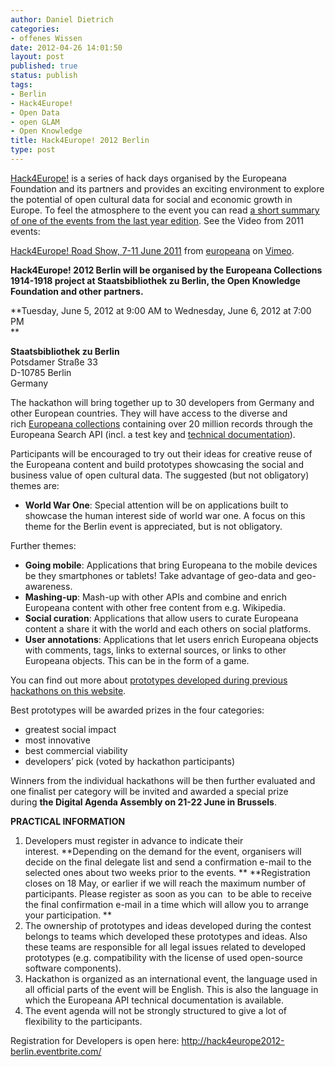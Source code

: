 ```yaml
---
author: Daniel Dietrich
categories:
- offenes Wissen
date: 2012-04-26 14:01:50
layout: post
published: true
status: publish
tags:
- Berlin
- Hack4Europe!
- Open Data
- open GLAM
- Open Knowledge
title: Hack4Europe! 2012 Berlin
type: post
---
```


[Hack4Europe!](http://pro.europeana.eu/web/guest/hackathons) is a series of hack days organised by the Europeana Foundation and its partners and provides an exciting environment to explore the potential of open cultural data for social and economic growth in Europe. To feel the atmosphere to the event you can read [a short summary of one of the events from the last year edition](http://dl.psnc.pl/2011/06/22/podsumowanie-hack4europe/lang-pref/en/). See the Video from 2011 events:

[Hack4Europe! Road Show, 7-11 June 2011](http://vimeo.com/29416377) from [europeana](http://vimeo.com/europeana) on [Vimeo](http://vimeo.com).

**Hack4Europe! 2012 Berlin will be organised by the Europeana Collections 1914-1918 project at Staatsbibliothek zu Berlin, the Open Knowledge Foundation and other partners.**

**Tuesday, June 5, 2012 at 9:00 AM to Wednesday, June 6, 2012 at 7:00 PM  
**

**Staatsbibliothek zu Berlin**  
Potsdamer Straße 33  
D-10785 Berlin  
Germany

The hackathon will bring together up to 30 developers from Germany and other European countries. They will have access to the diverse and rich [Europeana collections](http://www.europeana.eu/) containing over 20 million records through the Europeana Search API (incl. a test key and [technical documentation](http://europeanalabs.eu/wiki/EuropeanaOpenSearchAPI)). 

Participants will be encouraged to try out their ideas for creative reuse of the Europeana content and build prototypes showcasing the social and business value of open cultural data. The suggested (but not obligatory) themes are:

  * **World War One**: Special attention will be on applications built to showcase the human interest side of world war one. A focus on this theme for the Berlin event is appreciated, but is not obligatory.

Further themes:

  * **Going mobile**: Applications that bring Europeana to the mobile devices be they smartphones or tablets! Take advantage of geo-data and geo-awareness.
  * **Mashing-up**: Mash-up with other APIs and combine and enrich Europeana content with other free content from e.g. Wikipedia.
  * **Social curation**: Applications that allow users to curate Europeana content a share it with the world and each others on social platforms.
  * **User annotations**: Applications that let users enrich Europeana objects with comments, tags, links to external sources, or links to other Europeana objects. This can be in the form of a game.

You can find out more about [prototypes developed during previous hackathons on this website](http://pro.europeana.eu/web/guest/hackathon-prototypes).

Best prototypes will be awarded prizes in the four categories:

  * greatest social impact
  * most innovative
  * best commercial viability
  * developers’ pick (voted by hackathon participants)

Winners from the individual hackathons will be then further evaluated and one finalist per category will be invited and awarded a special prize during **the Digital Agenda Assembly on 21-22 June in Brussels**.

**PRACTICAL INFORMATION**

  1. Developers must register in advance to indicate their interest. **Depending on the demand for the event, organisers will decide on the final delegate list and send a confirmation e-mail to the selected ones about two weeks prior to the events. ** **Registration closes on 18 May, or earlier if we will reach the maximum number of participants. Please register as soon as you can  to be able to receive the final confirmation e-mail in a time which will allow you to arrange your participation. **
  2. The ownership of prototypes and ideas developed during the contest belongs to teams which developed these prototypes and ideas. Also these teams are responsible for all legal issues related to developed prototypes (e.g. compatibility with the license of used open-source software components).
  3. Hackathon is organized as an international event, the language used in all official parts of the event will be English. This is also the language in which the Europeana API technical documentation is available.
  4. The event agenda will not be strongly structured to give a lot of flexibility to the participants.

Registration for Developers is open here: <http://hack4europe2012-berlin.eventbrite.com/>

 